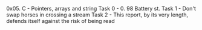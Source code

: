 0x05. C - Pointers, arrays and string
Task 0 - 0. 98 Battery st. 
Task 1 - Don't swap horses in crossing a stream
Task 2 - This report, by its very length, defends itself against the risk of being read
